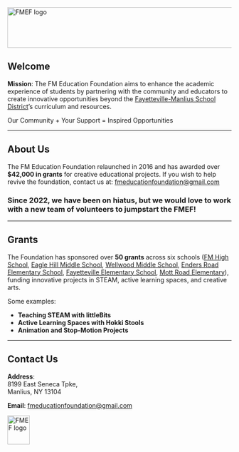 <img src="https://github.com/user-attachments/assets/c7140fe9-e589-4051-8332-239883cdbcd8" alt="FMEF logo" width="600" height="91">

## Welcome
**Mission**: The FM Education Foundation aims to enhance the academic experience of students by partnering with the community and educators to create innovative opportunities beyond the [Fayetteville-Manlius School District](https://www.fmschools.org)’s curriculum and resources.

Our Community + Your Support = Inspired Opportunities

---

## About Us
The FM Education Foundation relaunched in 2016 and has awarded over **$42,000 in grants** for creative educational projects. If you wish to help revive the foundation, contact us at: [fmeducationfoundation@gmail.com](mailto:fmeducationfoundation@gmail.com)

### Since 2022, we have been on **hiatus**, but we would love to work with a new team of volunteers to jumpstart the FMEF!

---

## Grants
The Foundation has sponsored over **50 grants** across six schools ([FM High School](https://www.fmschools.org/fayetteville-manlius-high-school/), [Eagle Hill Middle School](https://www.fmschools.org/eagle-hill-middle-school/), [Wellwood Middle School](https://www.fmschools.org/wellwood-middle-school/), [Enders Road Elementary School](https://www.fmschools.org/enders-road-elementary-school/), [Fayetteville Elementary School](https://www.fmschools.org/fayetteville-elementary-school/), [Mott Road Elementary](https://www.fmschools.org/mott-road-elementary-school/)), funding innovative projects in STEAM, active learning spaces, and creative arts.

Some examples:
- **Teaching STEAM with littleBits**  
- **Active Learning Spaces with Hokki Stools**  
- **Animation and Stop-Motion Projects**

---

## Contact Us
**Address**:  
8199 East Seneca Tpke,  
Manlius, NY 13104  

**Email**: [fmeducationfoundation@gmail.com](mailto:fmeducationfoundation@gmail.com)

<img src="https://github.com/user-attachments/assets/29ad48eb-b0f8-4223-9be3-4ed9d2a14563" alt="FMEF logo" width="50" height="65">
